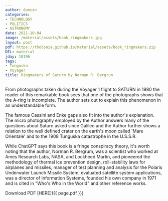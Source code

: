 ```yaml
---
author: duncan
categories:
- TECHNOLOGY
- POLITICS
- ASTRONOMY
date: 2021-10-04
image: /material/assets/book_ringmakers.jpg
layout: post
pdf: https://tholonia.github.io/material/assets/book_ringmakers.zip
DEL: material
jday: 10196
tags:
- Tunguska
- Voyager
title: Ringmakers of Saturn by Norman R. Bergrun
---
```


From photographs taken during the Voyager 1 flight to SATURN in 1980 the reader of this remarkable book sees that one of the photographs shows that the A-ring is incomplete. The author sets out to explain this phenomenon in an understandable form. 

<!-- more -->

The famous Cassini and Enke gaps also fit into the author's explanation. The micro photography employed by the Author answers many of the questions about Saturn asked since Galileo and the Author further shows a relation to the well defined crater on the earth's moon called 'Mare Orientale' and to the 1908 Tunguska catastrophe in the U.S.S.R.

While ChatGPT says this book is a fringe conspiracy theory, it's worth noting that the author, Norman R. Bergrum, was a scientist who worked at Ames Research Labs, NASA, and Lockheed Martin, and pioneered the methodology of thermal ice prevention design, roll-stability laws for airplanes and missiles, manager of test planning and analysis for the Polaris Underwater Launch Missile System, evaluated satellite system applications, was a director of Information Systems, founded his own company in 1971 and is cited in "Who's Who in the World" and other reference works. 

Download PDF  [HERE]({{ page.pdf }})